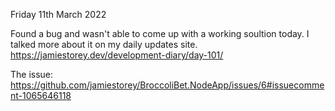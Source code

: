 Friday 11th March 2022

Found a bug and wasn't able to come up with a working soultion today. I talked more about it on my daily updates site.  
https://jamiestorey.dev/development-diary/day-101/

The issue:
https://github.com/jamiestorey/BroccoliBet.NodeApp/issues/6#issuecomment-1065646118
